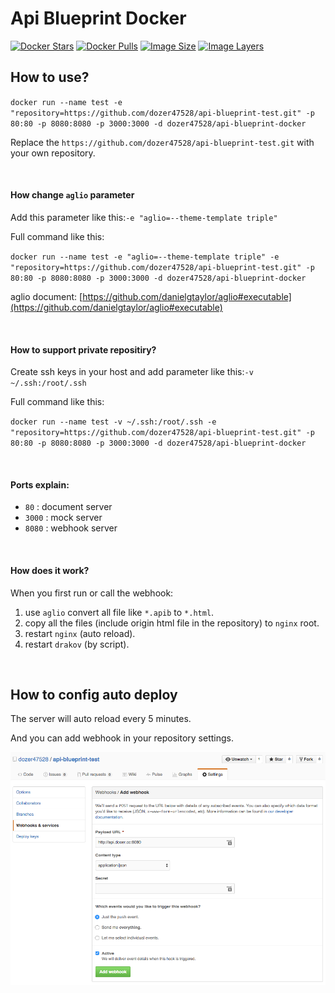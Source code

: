 # Api Blueprint Docker
[![Docker Stars](https://img.shields.io/docker/stars/dozer47528/api-blueprint-docker.svg)](https://hub.docker.com/r/dozer47528/api-blueprint-docker/)
[![Docker Pulls](https://img.shields.io/docker/pulls/dozer47528/api-blueprint-docker.svg)](https://hub.docker.com/r/dozer47528/api-blueprint-docker/)
[![Image Size](https://img.shields.io/imagelayers/image-size/dozer47528/api-blueprint-docker/latest.svg)](https://imagelayers.io/?images=dozer47528/api-blueprint-docker:latest)
[![Image Layers](https://img.shields.io/imagelayers/layers/dozer47528/api-blueprint-docker/latest.svg)](https://imagelayers.io/?images=dozer47528/api-blueprint-docker:latest)

## How to use?
`docker run --name test -e "repository=https://github.com/dozer47528/api-blueprint-test.git" -p 80:80 -p 8080:8080 -p 3000:3000 -d dozer47528/api-blueprint-docker`

Replace the `https://github.com/dozer47528/api-blueprint-test.git` with your own repository.

&nbsp;

#### How change `aglio` parameter
Add this parameter like this:`-e "aglio=--theme-template triple"`

Full command like this:

`docker run --name test -e "aglio=--theme-template triple" -e "repository=https://github.com/dozer47528/api-blueprint-test.git" -p 80:80 -p 8080:8080 -p 3000:3000 -d dozer47528/api-blueprint-docker`

aglio document: [https://github.com/danielgtaylor/aglio#executable](https://github.com/danielgtaylor/aglio#executable)

&nbsp;

#### How to support private repositiry?
Create ssh keys in your host and add parameter like this:`-v ~/.ssh:/root/.ssh`

Full command like this:

`docker run --name test -v ~/.ssh:/root/.ssh -e "repository=https://github.com/dozer47528/api-blueprint-test.git" -p 80:80 -p 8080:8080 -p 3000:3000 -d dozer47528/api-blueprint-docker`

&nbsp;

#### Ports explain:

* `80` : document server
* `3000` : mock server
* `8080` : webhook server

&nbsp;

#### How does it work?

When you first run or call the webhook:

1. use `aglio` convert all file like `*.apib` to `*.html`.
2. copy all the files (include origin html file in the repository) to `nginx` root.
3. restart `nginx` (auto reload).
4. restart `drakov` (by script).

&nbsp;

## How to config auto deploy
The server will auto reload every 5 minutes.

And you can add webhook in your repository settings.

![settings](https://raw.githubusercontent.com/dozer47528/api-blueprint-docker/master/images/webhook.png)
